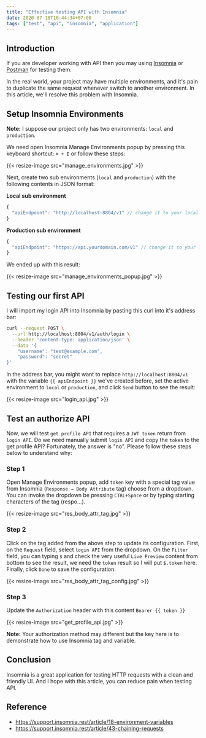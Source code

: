 ```yaml
---
title: "Effective testing API with Insomnia"
date: 2020-07-18T10:44:34+07:00
tags: ["test", "api", "insomnia", "application"]
---
```


## Introduction

If you are developer working with API then you may using <a href="https://insomnia.rest/" target="_blank">Insomnia</a> or <a href="https://www.postman.com/" target="_blank">Postman</a> for testing them.

In the real world, your project may have multiple environments, and it's pain to duplicate the same request whenever switch to another environment. In this article, we'll resolve this problem with Insomnia.

## Setup Insomnia Environments

**Note:** I suppose our project only has two environments: `local` and `production`.

We need open Insomnia Manage Environments popup by pressing this keyboard shortcut: `⌘ + E` or follow these steps:

{{< resize-image src="manage_environments.jpg" >}}

Next, create two sub environments (`local` and `production`) with the following contents in JSON format:

**Local sub environment**

```js
{
  "apiEndpoint": "http://localhost:8804/v1" // change it to your local address
}
```

**Production sub environment**

```js
{
  "apiEndpoint": "https://api.yourdomain.com/v1" // change it to your live address
}
```

We ended up with this result:

{{< resize-image src="manage_environments_popup.jpg" >}}

## Testing our first API

I will import my login API into Insomnia by pasting this curl into it's address bar:

```bash
curl --request POST \
  --url http://localhost:8804/v1/auth/login \
  --header 'content-type: application/json' \
  --data '{
    "username": "test@example.com",
    "password": "secret"
}'
```

In the address bar, you might want to replace `http://localhost:8804/v1` with the variable `{{ apiEndpoint }}` we've created before, set the active environment to `local` or `production`, and click `Send` button to see the result:

{{< resize-image src="login_api.jpg" >}}

## Test an authorize API

Now, we will test `get profile API` that requires a `JWT token` return from `login API`. Do we need manually submit `login API` and copy the `token` to the get profile API? Fortunately, the answer is "no". Please follow these steps below to understand why:

### Step 1

Open Manage Environments popup, add `token` key with a special tag value from Insomnia (`Response → Body Attribute` tag) choose from a dropdown. You can invoke the dropdown be pressing `CTRL+Space` or by typing starting characters of the tag (respo...).

{{< resize-image src="res_body_attr_tag.jpg" >}}

### Step 2

Click on the tag added from the above step to update its configuration. First, on the `Request` field, select `login API` from the dropdown. On the `Filter` field, you can typing `$` and check the very useful `Live Preview` content from bottom to see the result, we need the `token` result so I will put `$.token` here. Finally, click `Done` to save the configuration.

{{< resize-image src="res_body_attr_tag_config.jpg" >}}

### Step 3

Update the `Authorization` header with this content `Bearer {{ token }}`

{{< resize-image src="get_profile_api.jpg" >}}

**Note:** Your authorization method may different but the key here is to demonstrate how to use Insomnia tag and variable.

## Conclusion

Insomnia is a great application for testing HTTP requests with a clean and friendly UI. And I hope with this article, you can reduce pain when testing API.

## Reference

* <a href="https://support.insomnia.rest/article/18-environment-variables" target="_blank">https://support.insomnia.rest/article/18-environment-variables</a>
* <a href="https://support.insomnia.rest/article/43-chaining-requests" target="_blank">https://support.insomnia.rest/article/43-chaining-requests</a>
